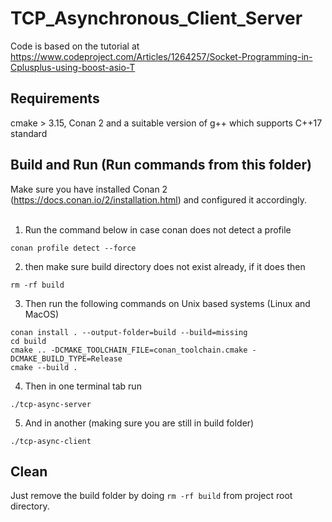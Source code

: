 # TCP_Asynchronous_Client_Server

Code is based on the tutorial at https://www.codeproject.com/Articles/1264257/Socket-Programming-in-Cplusplus-using-boost-asio-T

## Requirements
cmake > 3.15, Conan 2 and a suitable version of g++ which supports C++17 standard

## Build and Run (Run commands from this folder)

Make sure you have installed Conan 2 (https://docs.conan.io/2/installation.html) and configured it accordingly. <br><br>

1. Run the command below in case conan does not detect a profile

``` conan profile detect --force ```

2. then make sure build directory does not exist already, if it does then

``` rm -rf build ```

3. Then run the following commands on Unix based systems (Linux and MacOS)

```
conan install . --output-folder=build --build=missing
cd build
cmake .. -DCMAKE_TOOLCHAIN_FILE=conan_toolchain.cmake -DCMAKE_BUILD_TYPE=Release
cmake --build .
```

4. Then in one terminal tab run 

```./tcp-async-server ```

5. And in another (making sure you are still in build folder)

``` ./tcp-async-client ```

## Clean
Just remove the build folder by doing ```rm -rf build``` from project root directory.
